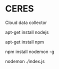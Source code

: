 CERES
========

Cloud data collector


  apt-get install nodejs

  apt-get install npm

  npm install nodemon -g

  nodemon ./index.js
